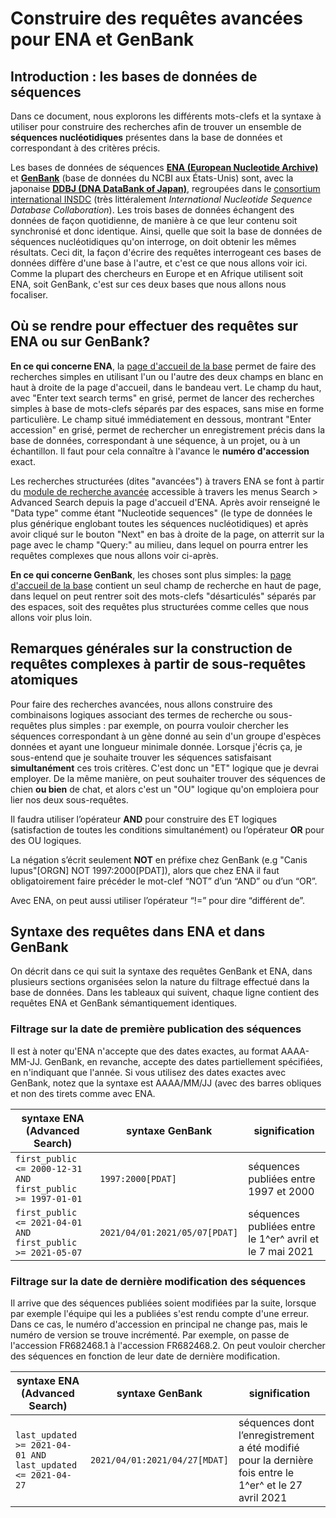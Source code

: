 # Construire des requêtes avancées pour ENA et GenBank


## Introduction : les bases de données de séquences

Dans ce document, nous explorons les différents mots-clefs et la syntaxe à utiliser pour construire des recherches afin de trouver un ensemble de **séquences nucléotidiques** présentes dans la base de données et correspondant à des critères précis.

Les bases de données de séquences [**ENA (European Nucleotide Archive)**](https://www.ebi.ac.uk/ena/browser/home) et [**GenBank**](https://www.ncbi.nlm.nih.gov/genbank/) (base de données du NCBI aux États-Unis) sont, avec la japonaise [**DDBJ (DNA DataBank of Japan)**](https://www.ddbj.nig.ac.jp/), regroupées dans le [consortium international INSDC](http://www.insdc.org/) (très littéralement *International Nucleotide Sequence Database Collaboration*). Les trois bases de données échangent des données de façon quotidienne, de manière à ce que leur contenu soit synchronisé et donc identique. Ainsi, quelle que soit la base de données de séquences nucléotidiques qu'on interroge, on doit obtenir les mêmes résultats. Ceci dit, la façon d'écrire des requêtes interrogeant ces bases de données diffère d'une base à l'autre, et c'est ce que nous allons voir ici. Comme la plupart des chercheurs en Europe et en Afrique utilisent soit ENA, soit GenBank, c'est sur ces deux bases que nous allons nous focaliser.


## Où se rendre pour effectuer des requêtes sur ENA ou sur GenBank?

**En ce qui concerne ENA**, la [page d'accueil de la base](https://www.ebi.ac.uk/ena/browser/home) permet de faire des recherches simples en utilisant l'un ou l'autre des deux champs en blanc en haut à droite de la page d'accueil, dans le bandeau vert. Le champ du haut, avec "Enter text search terms" en grisé, permet de lancer des recherches simples à base de mots-clefs séparés par des espaces, sans mise en forme particulière. Le champ situé immédiatement en dessous, montrant "Enter accession" en grisé, permet de rechercher un enregistrement précis dans la base de données, correspondant à une séquence, à un projet, ou à un échantillon. Il faut pour cela connaître à l'avance le **numéro d'accession** exact.

Les recherches structurées (dites "avancées") à travers ENA se font à partir du [module de recherche avancée](https://www.ebi.ac.uk/ena/browser/advanced-search) accessible à travers les menus Search > Advanced Search depuis la page d'accueil d'ENA. Après avoir renseigné le "Data type" comme étant "Nucleotide sequences" (le type de données le plus générique englobant toutes les séquences nucléotidiques) et après avoir cliqué sur le bouton "Next" en bas à droite de la page, on atterrit sur la page avec le champ "Query:" au milieu, dans lequel on pourra entrer les requêtes complexes que nous allons voir ci-après.

**En ce qui concerne GenBank**, les choses sont plus simples: la [page d'accueil de la base](https://www.ncbi.nlm.nih.gov/genbank/) contient un seul champ de recherche en haut de page, dans lequel on peut rentrer soit des mots-clefs "désarticulés" séparés par des espaces, soit des requêtes plus structurées comme celles que nous allons voir plus loin.


## Remarques générales sur la construction de requêtes complexes à partir de sous-requêtes atomiques

Pour faire des recherches avancées, nous allons construire des combinaisons logiques associant des termes de recherche ou sous-requêtes plus simples : par exemple, on pourra vouloir chercher les séquences correspondant à un gène donné au sein d'un groupe d'espèces données et ayant une longueur minimale donnée. Lorsque j'écris ça, je sous-entend que je souhaite trouver les séquences satisfaisant **simultanément** ces trois critères. C'est donc un "ET" logique que je devrai employer. De la même manière, on peut souhaiter trouver des séquences de chien **ou bien** de chat, et alors c'est un "OU" logique qu'on emploiera pour lier nos deux sous-requêtes.

Il faudra utiliser l’opérateur **AND** pour construire des ET logiques (satisfaction de toutes les conditions simultanément) ou l’opérateur **OR** pour des OU logiques.

La négation s’écrit seulement **NOT** en préfixe chez GenBank (e.g "Canis lupus"[ORGN] NOT 1997:2000[PDAT]), alors que chez ENA il faut obligatoirement faire précéder le mot-clef “NOT” d’un “AND” ou d’un “OR”.


Avec ENA, on peut aussi utiliser l’opérateur “!=” pour dire “différent de”.


## Syntaxe des requêtes dans ENA et dans GenBank

On décrit dans ce qui suit la syntaxe des requêtes GenBank et ENA, dans plusieurs sections organisées selon la nature du filtrage effectué dans la base de données. Dans les tableaux qui suivent, chaque ligne contient des requêtes ENA et GenBank sémantiquement identiques.

### Filtrage sur la date de première publication des séquences

Il est à noter qu'ENA n'accepte que des dates exactes, au format AAAA-MM-JJ. GenBank, en revanche, accepte des dates partiellement spécifiées, en n'indiquant que l'année. Si vous utilisez des dates exactes avec GenBank, notez que la syntaxe est AAAA/MM/JJ (avec des barres obliques et non des tirets comme avec ENA.


| syntaxe ENA (Advanced Search)                               | syntaxe GenBank               | signification |
| ----------------------------------------------------------- | ----------------------------- | ------------- |
| `first_public <= 2000-12-31 AND first_public >= 1997-01-01` | `1997:2000[PDAT]`             | séquences publiées entre 1997 et 2000 |
| `first_public <= 2021-04-01 AND first_public >= 2021-05-07` | `2021/04/01:2021/05/07[PDAT]` | séquences publiées entre le 1^er^ avril et le 7 mai 2021 | 

### Filtrage sur la date de dernière modification des séquences

Il arrive que des séquences publiées soient modifiées par la suite, lorsque par exemple l'équipe qui les a publiées s'est rendu compte d'une erreur. Dans ce cas, le numéro d'accession en principal ne change pas, mais le numéro de version se trouve incrémenté. Par exemple, on passe de l'accession FR682468.1 à l'accession FR682468.2. On peut vouloir chercher des séquences en fonction de leur date de dernière modification.


| syntaxe ENA (Advanced Search)                               | syntaxe GenBank               | signification |
| ----------------------------------------------------------- | ----------------------------- | ------------- |
| `last_updated >= 2021-04-01 AND last_updated <= 2021-04-27` | `2021/04/01:2021/04/27[MDAT]` | séquences dont l’enregistrement a été modifié pour la dernière fois entre le 1^er^ et le 27 avril 2021 |

